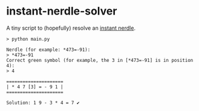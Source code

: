 # instant-nerdle-solver

A tiny script to (hopefully) resolve an [instant nerdle](https://instant.nerdlegame.com/game).

```
> python main.py

Nerdle (for example: *473=-91):
> *473=-91
Correct green symbol (for example, the 3 in [*473=-91] is in position 4):
> 4

=====================
| * 4 7 [3] = - 9 1 |
=====================

Solution: 1 9 - 3 * 4 = 7 ✔️
```
